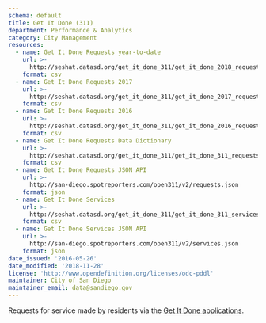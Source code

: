 ```yaml
---
schema: default
title: Get It Done (311)
department: Performance & Analytics
category: City Management
resources:
  - name: Get It Done Requests year-to-date
    url: >-
      http://seshat.datasd.org/get_it_done_311/get_it_done_2018_requests_datasd.csv
    format: csv
  - name: Get It Done Requests 2017
    url: >-
      http://seshat.datasd.org/get_it_done_311/get_it_done_2017_requests_datasd.csv
    format: csv
  - name: Get It Done Requests 2016
    url: >-
      http://seshat.datasd.org/get_it_done_311/get_it_done_2016_requests_datasd.csv
    format: csv
  - name: Get It Done Requests Data Dictionary
    url: >-
      http://seshat.datasd.org/get_it_done_311/get_it_done_311_requests_dictionary_datasd.csv
    format: csv
  - name: Get It Done Requests JSON API
    url: >-
      http://san-diego.spotreporters.com/open311/v2/requests.json
    format: json
  - name: Get It Done Services
    url: >-
      http://seshat.datasd.org/get_it_done_311/get_it_done_311_services_datasd.csv
    format: csv
  - name: Get It Done Services JSON API
    url: >-
      http://san-diego.spotreporters.com/open311/v2/services.json
    format: json
date_issued: '2016-05-26'
date_modified: '2018-11-28'
license: 'http://www.opendefinition.org/licenses/odc-pddl'
maintainer: City of San Diego
maintainer_email: data@sandiego.gov
---
```

Requests for service made by residents via the
<a href="https://www.sandiego.gov/get-it-done" target="_blank" rel="noopener">
Get It Done applications</a>.

